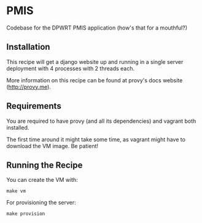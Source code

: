 PMIS
====

Codebase for the DPWRT PMIS application (how's that for a mouthful?)

Installation
------------

This recipe will get a django website up and running in a single server
deployment with 4 processes with 2 threads each.

More information on this recipe can be found at provy's docs website
(http://provy.me).

Requirements
------------

You are required to have provy (and all its dependencies) and vagrant both
installed.

The first time around it might take some time, as vagrant might have to
download the VM image. Be patient!

Running the Recipe
------------------

You can create the VM with:

    make vm

For provisioning the server:

    make provision
